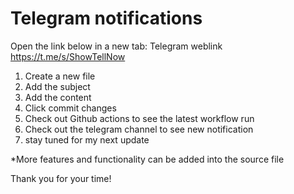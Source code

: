 # Telegram notifications

Open the link below in a new tab:
Telegram weblink
https://t.me/s/ShowTellNow

1) Create a new file
2) Add the subject
3) Add the content
4) Click commit changes
5) Check out Github actions to see the latest workflow run
6) Check out the telegram channel to see new notification 
7) stay tuned for my next update

*More features and functionality can be added into the source file

Thank you for your time!
